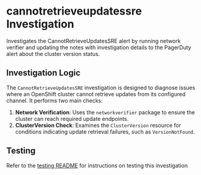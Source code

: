 # cannotretrieveupdatessre Investigation

Investigates the CannotRetrieveUpdatesSRE alert by running network verifier and updating the notes with investigation details to the PagerDuty alert about the cluster version status.

## Investigation Logic

The `CannotRetrieveUpdatesSRE` investigation is designed to diagnose issues where an OpenShift cluster cannot retrieve updates from its configured channel. It performs two main checks:
1. **Network Verification**: Uses the `networkverifier` package to ensure the cluster can reach required update endpoints.
2. **ClusterVersion Check**: Examines the `ClusterVersion` resource for conditions indicating update retrieval failures, such as `VersionNotFound`.

## Testing

Refer to the [testing README](./testing/README.md) for instructions on testing this investigation
